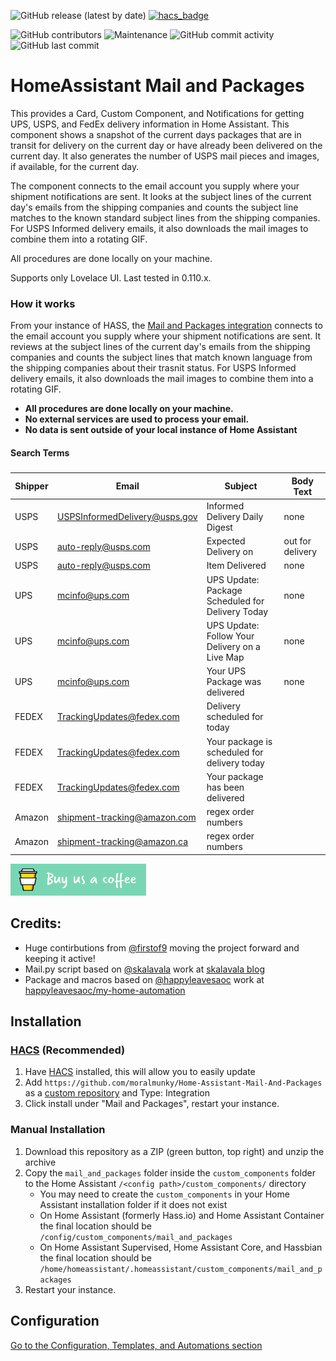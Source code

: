 ![GitHub release (latest by date)](https://img.shields.io/github/v/release/moralmunky/Home-Assistant-Mail-And-Packages)
[![hacs_badge](https://img.shields.io/badge/HACS-Custom-orange.svg)](https://github.com/custom-components/hacs)

![GitHub contributors](https://img.shields.io/github/contributors/moralmunky/Home-Assistant-Mail-And-Packages)
![Maintenance](https://img.shields.io/maintenance/yes/2020)
![GitHub commit activity](https://img.shields.io/github/commit-activity/m/moralmunky/Home-Assistant-Mail-And-Packages)
![GitHub last commit](https://img.shields.io/github/last-commit/moralmunky/Home-Assistant-Mail-And-Packages)

# HomeAssistant Mail and Packages

This provides a Card, Custom Component, and Notifications for getting UPS, USPS, and FedEx delivery information in Home Assistant. This component shows a snapshot of the current days packages that are in transit for delivery on the current day or have already been delivered on the current day. It also generates the number of USPS mail pieces and images, if available, for the current day.

The component connects to the email account you supply where your shipment notifications are sent. It looks at the subject lines of the current day's emails from the shipping companies and counts the subject line matches to the known standard subject lines from the shipping companies. For USPS Informed delivery emails, it also downloads the mail images to combine them into a rotating GIF.

All procedures are done locally on your machine.

Supports only Lovelace UI. Last tested in 0.110.x.

### How it works

From your instance of HASS, the [Mail and Packages integration](https://github.com/moralmunky/Home-Assistant-Mail-And-Packages) connects to the email account you supply where your shipment notifications are sent. It reviews at the subject lines of the current day's emails from the shipping companies and counts the subject lines that match known language from the shipping companies about their trasnit status. For USPS Informed delivery emails, it also downloads the mail images to combine them into a rotating GIF.

* **All procedures are done locally on your machine.**
* **No external services are used to process your email.**
* **No data is sent outside of your local instance of Home Assistant**

#### Search Terms

#####

Shipper | Email | Subject | Body Text
------ | ----------------- | -------------------- | --------
USPS | USPSInformedDelivery@usps.gov|Informed Delivery Daily Digest|none
USPS | auto-reply@usps.com|Expected Delivery on|out for delivery
USPS | auto-reply@usps.com|Item Delivered|none
UPS | mcinfo@ups.com|UPS Update: Package Scheduled for Delivery Today|none
UPS | mcinfo@ups.com|UPS Update: Follow Your Delivery on a Live Map|none
UPS | mcinfo@ups.com|Your UPS Package was delivered|none
FEDEX | TrackingUpdates@fedex.com |Delivery scheduled for today
FEDEX | TrackingUpdates@fedex.com |Your package is scheduled for delivery today
FEDEX | TrackingUpdates@fedex.com |Your package has been delivered
Amazon |shipment-tracking@amazon.com|regex order numbers
Amazon |shipment-tracking@amazon.ca|regex order numbers

<a href="https://www.buymeacoffee.com/Moralmunky" target="_blank"><img src="/docs/coffee.png" alt="Buy Us A Coffee" height="51px" width="217px" /></a>

## Credits:

* Huge contirbutions from [@firstof9](https://github.com/firstof9) moving the project forward and keeping it active!
* Mail.py script based on [@skalavala](https://github.com/skalavala) work at [skalavala blog](https://blog.kalavala.net/usps/homeassistant/mqtt/2018/01/12/usps.html)
* Package and macros based on [@happyleavesaoc](https://github.com/happyleavesaoc) work at [happyleavesaoc/my-home-automation](https://github.com/happyleavesaoc/my-home-automation)

## Installation
### [HACS](https://hacs.xyz) (Recommended)
1. Have [HACS](https://github.com/custom-components/hacs) installed, this will allow you to easily update
2. Add `https://github.com/moralmunky/Home-Assistant-Mail-And-Packages` as a [custom repository](https://custom-components.github.io/hacs/usage/settings/#add-custom-repositories) and Type: Integration
3. Click install under "Mail and Packages", restart your instance.

### Manual Installation
1. Download this repository as a ZIP (green button, top right) and unzip the archive
2. Copy the `mail_and_packages` folder inside the `custom_components` folder to the Home Assistant `/<config path>/custom_components/` directory
   * You may need to create the `custom_components` in your Home Assistant installation folder if it does not exist
   * On Home Assistant (formerly Hass.io) and Home Assistant Container the final location should be `/config/custom_components/mail_and_packages`
   * On Home Assistant Supervised, Home Assistant Core, and Hassbian the final location should be `/home/homeassistant/.homeassistant/custom_components/mail_and_packages`
3. Restart your instance.

## Configuration
[Go to the Configuration, Templates, and Automations section](https://github.com/moralmunky/Home-Assistant-Mail-And-Packages/blob/master/info.md#configuration)

